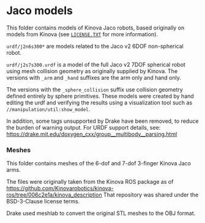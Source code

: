 # Jaco models

This folder contains models of Kinova Jaco robots, based originally on models
from Kinova (see [`LICENSE.TXT`](./LICENSE.TXT) for more information).

`urdf/j2n6s300*` are models related to the Jaco v2 6DOF non-spherical robot.

`urdf/j2s7s300.urdf` is a model of the full Jaco v2 7DOF spherical
robot using mesh collision geometry as originally supplied by Kinova.
The versions with `_arm` and `_hand` suffixes are the arm only and
hand only.

The versions with the `_sphere_collision` suffix use collision
geometry defined entirely by sphere primitives.  These models were
created by hand editing the urdf and verifying the results using a
visualization tool such as `//manipulation/util:show_model`.

In addition, some tags unsupported by Drake have been removed, to reduce the
burden of warning output. For URDF support details, see:
https://drake.mit.edu/doxygen_cxx/group__multibody__parsing.html

### Meshes

This folder contains meshes of the 6-dof and 7-dof 3-finger Kinova Jaco arms.

The files were originally taken from the Kinova ROS package as of
https://github.com/Kinovarobotics/kinova-ros/tree/006c2e1a/kinova_description
That repository was shared under the BSD-3-Clause license terms.

Drake used meshlab to convert the original STL meshes to the OBJ format.
